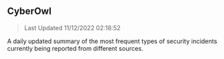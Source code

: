 ## CyberOwl 
> Last Updated 11/12/2022 02:18:52 


A daily updated summary of the most frequent types of security incidents currently being reported from different sources.


